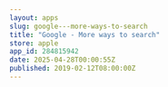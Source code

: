 ```yaml
---
layout: apps
slug: google---more-ways-to-search
title: "Google - More ways to search"
store: apple
app_id: 284815942
date: 2025-04-28T00:00:55Z
published: 2019-02-12T08:00:00Z
---
```

